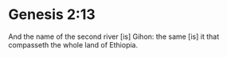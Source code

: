 # Genesis 2:13

And the name of the second river [is] Gihon: the same [is] it that compasseth the whole land of Ethiopia.